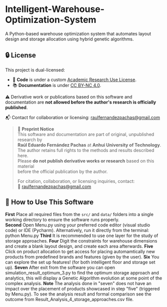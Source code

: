 # Intelligent-Warehouse-Optimization-System
A Python-based warehouse optimization system that automates layout design and storage allocation using hybrid genetic algorithms.

## 🔒 License

This project is dual-licensed:

- 🧠 **Code** is under a custom [Academic Research Use License](LICENSE_CODE.txt).
- 📚 **Documentation** is under [CC BY-NC 4.0](LICENSE_DOCS.txt).

⚠️ Derivative work or publications based on this software and documentation are **not allowed before the author's research is officially published**.

📬 Contact for collaboration or licensing: raulfernandezpachas@gmail.com

> 📢 **Preprint Notice**  
> This software and documentation are part of original, unpublished research by  
> **Raúl Eduardo Fernández Pachas** at **Anhui University of Technology**.  
> The author retains full rights to the methods and results described here.  
> Please **do not publish derivative works or research** based on this material  
> before the official publication by the author.  
>  
> For citation, collaboration, or licensing inquiries, contact:  
> 📧 raulfernandezpachas@gmail.com

## 🚀 How to Use This Software
**First** Place all required files from the `src/` and `data/` folders into a single working directory to ensure the software runs properly.  
**Second** Open Menu.py using your preferred code editor (visual studio code) or IDE (Pycharm). Alternatively, run it directly from the terminal: python Menu.py
**Third** It is recommended to use one layer for the study of storage approaches.
**Four** Digit the constraints for warehouse dimensions and create a blank layout design, and create each area afterwards.
**Five** Click on product allocation to get access for placing automamtically new products from predefined brands and features (given by the user).
**Six** You can explore the set up features! (for both intelligent floor and storage set up).
**Seven** After exit from the software you can open simulation_result_optimum_3.py to find the optimum storage approach and analytics, this will display a Genetic Algorithm evolution at some point of the complex analysis.
**Note** The analysis done in "seven" does not have an impact over the placement of products showcased in step "five" (triggered by Menu.py). To see the analysis result and formal comparison see the outcome from Result_Analysis_4_storage_approaches.csv file. 
